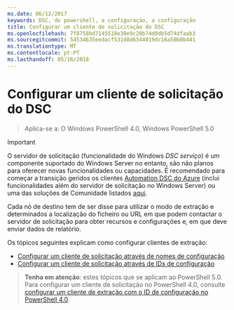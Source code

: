 ```yaml
---
ms.date: 06/12/2017
keywords: DSC, do powershell, a configuração, a configuração
title: Configurar um cliente de solicitação do DSC
ms.openlocfilehash: 7f8758bd7145518e30e9c28b74d0db5d74dfaab3
ms.sourcegitcommit: 54534635eedacf531d8d6344019dc16a50b8b441
ms.translationtype: MT
ms.contentlocale: pt-PT
ms.lasthandoff: 05/16/2018
---
```

# <a name="setting-up-a-dsc-pull-client"></a>Configurar um cliente de solicitação do DSC

> Aplica-se a: O Windows PowerShell 4.0, Windows PowerShell 5.0

> [!IMPORTANT]
> O servidor de solicitação (funcionalidade do Windows *DSC serviço*) é um componente suportado do Windows Server no entanto, são não planos para oferecer novas funcionalidades ou capacidades. É recomendado para começar a transição geridos os clientes [Automation DSC do Azure](/azure/automation/automation-dsc-getting-started) (inclui funcionalidades além do servidor de solicitação no Windows Server) ou uma das soluções de Comunidade listados [aqui](pullserver.md#community-solutions-for-pull-service).

Cada nó de destino tem de ser disse para utilizar o modo de extração e determinados a localização do ficheiro ou URL em que podem contactar o servidor de solicitação para obter recursos e configurações e, em que deve enviar dados de relatório.

Os tópicos seguintes explicam como configurar clientes de extração:

* [Configurar um cliente de solicitação através de nomes de configuração](pullClientConfigNames.md)
* [Configurar um cliente de solicitação através de IDs de configuração](pullClientConfigID.md)

> **Tenha em atenção**: estes tópicos que se aplicam ao PowerShell 5.0. Para configurar um cliente de solicitação no PowerShell 4.0, consulte [configurar um cliente de extração com o ID de configuração no PowerShell 4.0](pullClientConfigID4.md).